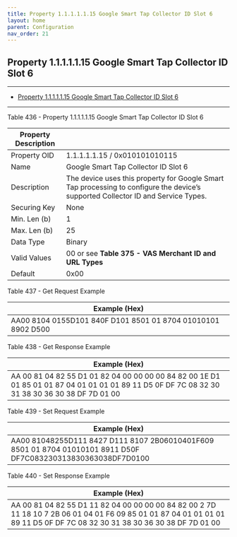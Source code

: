 ```yaml
---
title: Property 1.1.1.1.1.15 Google Smart Tap Collector ID Slot 6
layout: home
parent: Configuration
nav_order: 21
---
```


## Property 1.1.1.1.1.15 Google Smart Tap Collector ID Slot 6

---

- [Property 1.1.1.1.1.15 Google Smart Tap Collector ID Slot 6](#property-1111115-google-smart-tap-collector-id-slot-6)

---


Table 436 - Property 1.1.1.1.1.15 Google Smart Tap Collector ID Slot 6

| Property Description |  |
|----|----|
| Property OID | 1.1.1.1.1.15 / 0x010101010115 |
| Name | Google Smart Tap Collector ID Slot 6 |
| Description | The device uses this property for Google Smart Tap processing to configure the device’s supported Collector ID and Service Types. |
| Securing Key | None |
| Min. Len (b) | 1 |
| Max. Len (b) | 25 |
| Data Type | Binary |
| Valid Values | 00 or see **Table 375 - VAS Merchant ID and URL Types** |
| Default | 0x00 |

Table 437 - Get Request Example

| Example (Hex)                                                |
|--------------------------------------------------------------|
| AA00 8104 0155D101 840F D101 8501 01 8704 01010101 8902 D500 |

Table 438 - Get Response Example

| Example (Hex) |
|----|
| AA 00 81 04 82 55 D1 01 82 04 00 00 00 00 84 82 00 1E D1 01 85 01 01 87 04 01 01 01 01 89 11 D5 0F DF 7C 08 32 30 31 38 30 36 30 38 DF 7D 01 00 |

Table 439 - Set Request Example

| Example (Hex) |
|----|
| AA00 81048255D111 8427 D111 8107 2B06010401F609 8501 01 8704 01010101 8911 D50F DF7C083230313830363038DF7D0100 |

Table 440 - Set Response Example

| Example (Hex) |
|----|
| AA 00 81 04 82 55 D1 11 82 04 00 00 00 00 84 82 00 2 7D 11 18 10 7 2B 06 01 04 01 F6 09 85 01 01 87 04 01 01 01 01 89 11 D5 0F DF 7C 08 32 30 31 38 30 36 30 38 DF 7D 01 00 |

##